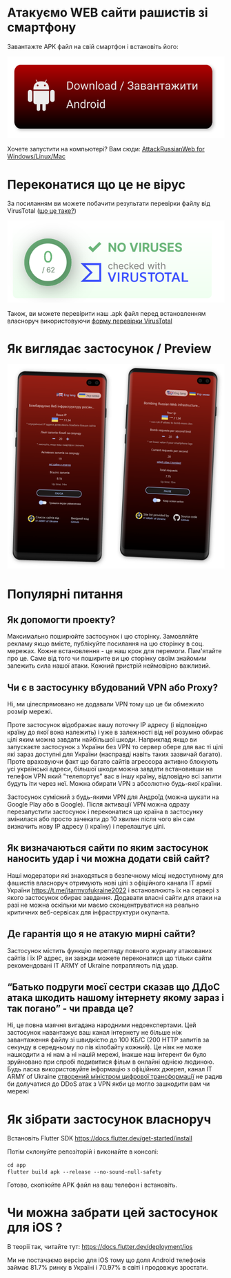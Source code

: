 # Атакуємо WEB сайти рашистів зі смартфону

Завантажте APK файл на свій смартфон і встановіть його:

[![Attack Russian Web preview](./app/assets/dlAndroid.svg)](https://github.com/redblackfury/AttackRussianWebMob/releases/download/v5.0/attack_ru_web_v5.0.apk)

Хочете запустити на компьютері? Вам сюди: [AttackRussianWeb for Windows/Linux/Mac](https://github.com/redblackfury/AttackRussianWeb)


# Переконатися що це не вірус

За посиланням ви можете побачити результати перевірки файлу від VirusTotal ([що це таке?](https://uk.wikipedia.org/wiki/Virustotal))


[![Attack Russian Web is not a virus](./app/assets/novir.svg)](https://www.virustotal.com/gui/file/b617dbdba3aecefa1bfef088d5ec0c7149224d950441bb7625ab975a454635e7?nocache=1)


Також, ви можете перевірити наш .apk файл перед встановленням власноруч використовуючи [форму перевірки VirusTotal](https://www.virustotal.com/gui/home/upload)

# Як виглядає застосунок / Preview

![Attack Russian Web preview](./app/assets/preview.svg)

# Популярні питання

## Як допомогти проекту?

Максимально поширюйте застосунок і цю сторінку. Замовляйте рекламу якщо вмієте, публікуйте посилання на цю сторінку в соц. мережах. Кожне встановлення - це наш крок для перемоги. Пам'ятайте про це. Саме від того чи поширите ви цю сторінку своїм знайомим залежить сила нашої атаки. Кожний пристрій неймовірно важливий.


## Чи є в застосунку вбудований VPN або Proxy?

Ні, ми цілеспрямовано не додавали VPN тому що це би обмежило розмір мережі.

Проте застосунок відображає вашу поточну IP адресу (і відповідно країну до якої вона належить) і уже в залежності від неї розумно обирає цілі яким можна завдати найбільшої шкоди. Наприклад якщо ви запускаєте застосунок з України без VPN то сервер обере для вас ті цілі які зараз доступні для України (насправді навіть таких зазвичай багато). Проте враховуючи факт що багато сайтів агрессора активно блокують усі українські адреси, більшої шкоди можна завдати встановивши на телефон VPN який "телепортує" вас в іншу країну, відповідно всі запити будуть іти через неї. Можна обирати VPN з абсолютно будь-якої країни.

Застосунок сумісний з будь-якими VPN для Андроїд (можна шукати на Google Play або в Google). Після активації VPN можна одразу перезапустити застосунок і переконатися що країна в застосунку змінилася або просто зачекати до 10 хвилин після чого він сам визначить нову IP адресу (і країну) і перелаштує цілі.

## Як визначаються сайти по яким застосунок наносить удар і чи можна додати свій сайт?

Наші модератори які знаходяться в безпечному місці недоступному для фашистів власноруч отримують нові цілі з офіційного канала IT армії України https://t.me/itarmyofukraine2022 і встановлюють їх на сервері з якого застосунок обирає завдання. Додавати власні сайти для атаки на разі не можна оскільки ми маємо сконцентруватися на реально критичних веб-сервісах для інфраструктури окупанта.

## Де гарантія що я не атакую мирні сайти?

Застосунок містить функцію перегляду повного журналу атакованих сайтів і їх IP адрес, ви завжди можете переконатися що тільки сайти рекомендовані IT ARMY of Ukraine потрапляють під удар.

## “Батько подруги моєї сестри сказав що ДДоС атака шкодить нашому інтернету якому зараз і так погано” - чи правда це?
Ні, це повна маячня вигадана народними недоекспертами. Цей застосунок навантажує ваш канал інтернету не більше ніж завантаження файлу зі швидкістю до 100 КБ/С (200 HTTP запитів за секунду в середньому по пів кілобайту кожний).
Це ніяк не може нашкодити а ні нам а ні нашій мережі, інакше наш інтерент би було зруйновано при спробі подивитися фільм в онлайні однією людиною.
Будь ласка використовуйте інформацію з офіційних джерел, канал IT ARMY of Ukraine [створений міністром цифрової трансформації](https://uk.wikipedia.org/wiki/IT-%D0%B0%D1%80%D0%BC%D1%96%D1%8F_%D0%A3%D0%BA%D1%80%D0%B0%D1%97%D0%BD%D0%B8) не радив би долучатися до DDoS атак з VPN якби це могло зашкодити вам чи мережі


# Як зібрати застосунок власноруч

Встановіть Flutter SDK https://docs.flutter.dev/get-started/install

Потім склонуйте репозіторій і виконайте в консолі:

```
cd app
flutter build apk --release --no-sound-null-safety
```

Готово, скопіюйте APK файл на ваш телефон і встановіть.

# Чи можна забрати цей застосунок для iOS ?

В теорії так, читайте тут: https://docs.flutter.dev/deployment/ios

Ми не постачаємо версію для iOS тому що доля Android телефонів займає 81.7% ринку в Україні і 70.97% в світі і продовжує зростати.

